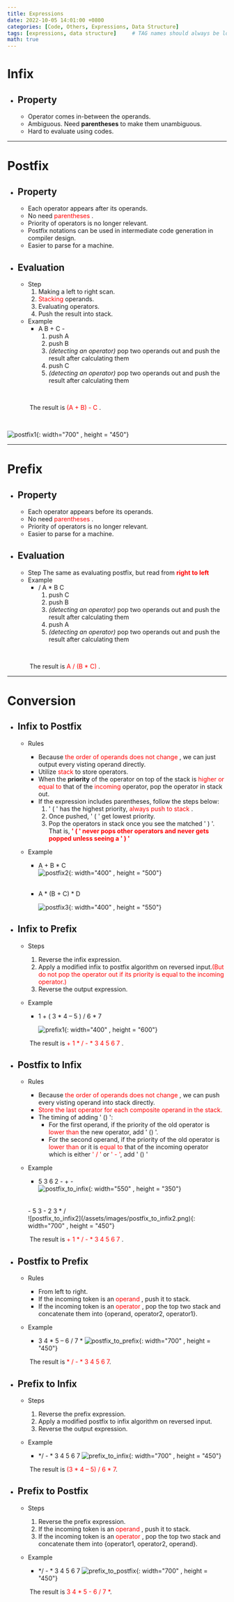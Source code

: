 ```yaml
---
title: Expressions
date: 2022-10-05 14:01:00 +0800
categories: [Code, Others, Expressions, Data Structure]
tags: [expressions, data structure]     # TAG names should always be lowercase
math: true
---
```

**Infix**
===

- ## Property
    - Operator comes in-between the operands.
    - Ambiguous. Need **parentheses** to make them unambiguous.
    - Hard to evaluate using codes.

---

**Postfix**
===

- ## Property
    - Each operator appears after its operands.
    - No need <span style="color:red"> parentheses </span>.
    - Priority of operators is no longer relevant.
    - Postfix notations can be used in intermediate code generation in compiler design.
    - Easier to parse for a machine.
- ## Evaluation
    - Step
        1. Making a left to right scan.
        2. <span style="color:red"> Stacking </span> operands.
        3. Evaluating operators.
        4. Push the result into stack.
    - Example
        - A B + C -
            1. push A
            2. push B
            3. *(detecting an operator)* pop two operands out and push the result after calculating them
            4. push C
            5. *(detecting an operator)* pop two operands out and push the result after calculating them
<br>

&nbsp;&nbsp;&nbsp;&nbsp;&nbsp;&nbsp;&nbsp;&nbsp;&nbsp;&nbsp;&nbsp;&nbsp;
The result is <span style="color:red"> (A + B) - C </span>.

<br>

![postfix1](/assets/images/postfix1.png){: width="700" , height = "450"}

---

**Prefix**
===
- ## Property
    - Each operator appears before its operands.
    - No need <span style="color:red"> parentheses </span>.
    - Priority of operators is no longer relevant.
    - Easier to parse for a machine.
- ## Evaluation
    - Step
        The same as evaluating postfix, but read from <span style="color:red"> **right to left** </span>
    - Example
        - / A * B C 
            1. push C
            2. push B
            3. *(detecting an operator)* pop two operands out and push the result after calculating them
            4. push A
            5. *(detecting an operator)* pop two operands out and push the result after calculating them
            
<br>

&nbsp;&nbsp;&nbsp;&nbsp;&nbsp;&nbsp;&nbsp;&nbsp;&nbsp;&nbsp;&nbsp;&nbsp;
The result is <span style="color:red"> A / (B * C) </span>.

---

**Conversion**
===

- ## Infix to Postfix
    - Rules
        - Because <span style="color:red"> the order of operands does not change </span>, we can just output every visting operand directly.
        - Utilize <span style="color:red"> stack </span> to store operators.
        - When the **priority** of the operator on top of the stack is <span style="color:red"> higher or equal to </span> that of the <span style="color:red"> incoming </span> operator, pop the operator in stack out.
        - If the expression includes parentheses, follow the steps below:
            1. ' ( ' has the highest priority, <span style="color:red"> always push to stack </span>.
            2. Once pushed, ' ( ' get lowest priority.
            3. Pop the operators in stack once you see the matched ' ) '. <br>
    That is, <span style="color:red">**' ( ' never pops other operators and never gets popped unless seeing a ' ) '** </span>

    - Example
        - A + B * C
            <br>
            ![postfix2](/assets/images/postfix2.png){: width="400" , height = "500"}
        <br>

        - A * (B + C) * D

            ![postfix3](/assets/images/postfix3.png){: width="400" , height = "550"}
            
- ## Infix to Prefix
    - Steps
        1. Reverse the infix expression.
        2. Apply a modified infix to postfix algorithm on reversed input.<span style="color:red">(But do not pop the operator out if its priority is equal to the incoming operator.)<span>
        3. Reverse the output expression.
    
    - Example
        - 1 + ( 3 * 4 – 5 ) / 6 * 7 

            ![prefix1](/assets/images/prefix1.png){: width="400" , height = "600"}

&nbsp;&nbsp;&nbsp;&nbsp;&nbsp;&nbsp;&nbsp;&nbsp;&nbsp;&nbsp;&nbsp;&nbsp;
The result is <span style="color:red"> + 1 * / - * 3 4 5 6 7 </span>.

- ## Postfix to Infix
    - Rules
        - Because <span style="color:red"> the order of operands does not change </span>, we can push every visting operand into stack directly.
        - <span style="color:red"> Store the last operator for each composite operand in the stack. </span>
        - The timing of adding ' () ':
            - For the first operand, if the priority of the old operator is <span style="color:red">lower than</span> the new operator, add ' () '.
            - For the second operand, if the priority of the old operator is <span style="color:red">lower than</span> or it is <span style="color:red">equal to</span> that of the incoming operator which is either <span style="color:red">' / '</span> or <span style="color:red">' - '</span>, add ' () ' 

    - Example
        - 5 3 6 2 - + -
            <br>
            ![postfix_to_infix](/assets/images/postfix_to_infix.png){: width="550" , height = "350"}
        <br>
        <br>
        - 5 3 - 2 3 * /
            <br>
            ![postfix_to_infix2](/assets/images/postfix_to_infix2.png){: width="700" , height = "450"}

&nbsp;&nbsp;&nbsp;&nbsp;&nbsp;&nbsp;&nbsp;&nbsp;&nbsp;&nbsp;&nbsp;&nbsp;
The result is <span style="color:red"> + 1 * / - * 3 4 5 6 7 </span>.

- ## Postfix to Prefix
    - Rules
        - From left to right.
        - If the incoming token is an<span style="color:red"> operand </span>, push it to stack.
        - If the incoming token is an<span style="color:red"> operator </span>, pop the top two stack and concatenate them into {operand, operator2, operator1}.

    - Example
        - 3 4 * 5 – 6 / 7 * 
            ![postfix_to_prefix](/assets/images/postfix_to_prefix.png){: width="700" , height = "450"}

&nbsp;&nbsp;&nbsp;&nbsp;&nbsp;&nbsp;&nbsp;&nbsp;&nbsp;&nbsp;&nbsp;&nbsp;
The result is <span style="color:red"> * / - * 3 4 5 6 7</span>.


- ## Prefix to Infix
    - Steps
        1. Reverse the prefix expression.
        2. Apply a modified postfix to infix algorithm on reversed input.
        3. Reverse the output expression.

    - Example
        - */ - * 3 4 5 6 7 
            ![prefix_to_infix](/assets/images/prefix_to_infix.png){: width="700" , height = "450"}

&nbsp;&nbsp;&nbsp;&nbsp;&nbsp;&nbsp;&nbsp;&nbsp;&nbsp;&nbsp;&nbsp;&nbsp;
The result is <span style="color:red"> (3 * 4 – 5) / 6 * 7</span>.


- ## Prefix to Postfix
    - Steps
        1. Reverse the prefix expression.
        2. If the incoming token is an<span style="color:red"> operand </span>, push it to stack.
        3. If the incoming token is an<span style="color:red"> operator </span>, pop the top two stack and concatenate them into {operator1, operator2, operand}.

    - Example
        - */ - * 3 4 5 6 7
            ![prefix_to_postfix](/assets/images/prefix_to_postfix.png){: width="700" , height = "450"}

&nbsp;&nbsp;&nbsp;&nbsp;&nbsp;&nbsp;&nbsp;&nbsp;&nbsp;&nbsp;&nbsp;&nbsp;
The result is <span style="color:red"> 3 4 * 5 - 6 / 7 *</span>.



